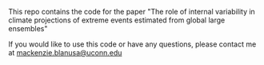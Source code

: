 This repo contains the code for the paper "The role of internal variability in climate projections of extreme events estimated from global large ensembles" 

If you would like to use this code or have any questions, please contact me at mackenzie.blanusa@uconn.edu
